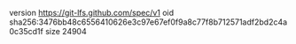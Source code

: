 version https://git-lfs.github.com/spec/v1
oid sha256:3476bb48c6556410626e3c97e67ef0f9a8c77f8b712571adf2bd2c4a0c35cd1f
size 24904
